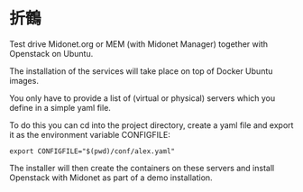 折鶴
====

Test drive Midonet.org or MEM (with Midonet Manager) together with Openstack on Ubuntu.

The installation of the services will take place on top of Docker Ubuntu images.

You only have to provide a list of (virtual or physical) servers which you define in a simple yaml file.

To do this you can cd into the project directory, create a yaml file and export it as the environment variable CONFIGFILE:
```
export CONFIGFILE="$(pwd)/conf/alex.yaml"
```

The installer will then create the containers on these servers and install Openstack with Midonet as part of a demo installation.

